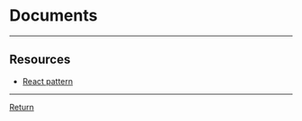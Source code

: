 # Documents

---

## Resources

- [React pattern](https://www.patterns.dev/)

---

[Return](./../readme.md)
